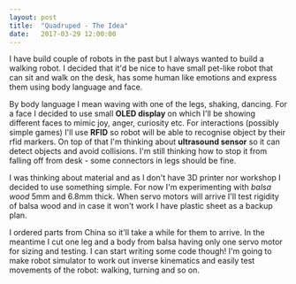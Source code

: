 ```yaml
---
layout: post
title:  "Quadruped - The Idea"
date:   2017-03-29 12:00:00
---
```

I have build couple of robots in the past but I always wanted to build a walking robot. I decided that it'd be nice to have small pet-like robot that can sit and walk on the desk, has some human like emotions and express them using body language and face.

By body language I mean waving with one of the legs, shaking, dancing. For a face I decided to use small **OLED display** on which I'll be showing different faces to mimic joy, anger, curiosity etc. For interactions (possibly simple games) I'll use **RFID** so robot will be able to recognise object by their rfid markers. On top of that I'm thinking about **ultrasound sensor** so it can detect objects and avoid collisions. I'm still thinking how to stop it from falling off from desk - some connectors in legs should be fine.

I was thinking about material and as I don't have 3D printer nor workshop I decided to use something simple. For now I'm experimenting with *balsa wood* 5mm and 6.8mm thick. When servo motors will arrive I'll test rigidity of balsa wood and in case it won't work I have plastic sheet as a backup plan.

I ordered parts from China so it'll take a while for them to arrive. In the meantime I cut one leg and a body from balsa having only one servo motor for sizing and testing. I can start writing some code though! I'm going to make robot simulator to work out inverse kinematics and easily test movements of the robot: walking, turning and so on.
